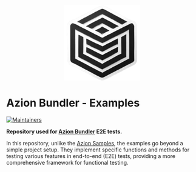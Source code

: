 <p align="center">
  <img src="https://raw.githubusercontent.com/aziontech/bundler/stage/assets/logo.png" alt="Azion Bundler Logo" width="200"/>
</p>

# Azion Bundler - Examples 
[![Maintainers](https://img.shields.io/badge/maintainers-jotanarciso,%20jcbsfilho,%20pablodiehl-blue.svg)](https://github.com/aziontech/bundler-examples/graphs/contributors)

**Repository used for [Azion Bundler](https://github.com/aziontech/bundler) E2E tests.**

In this repository, unlike the [Azion Samples](https://github.com/aziontech/azion-samples), the examples go beyond a simple project setup. They implement specific functions and methods for testing various features in end-to-end (E2E) tests, providing a more comprehensive framework for functional testing.

